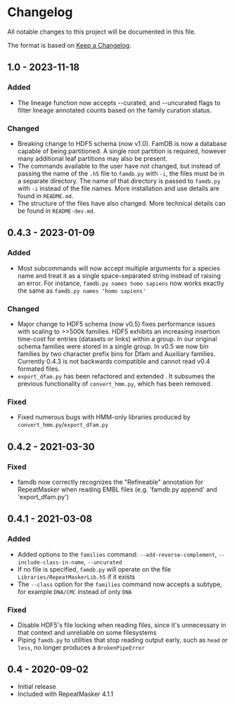 # Changelog
All notable changes to this project will be documented in this file.

The format is based on [Keep a Changelog](https://keepachangelog.com/en/1.0.0/).

## 1.0 - 2023-11-18
### Added
- The lineage function now accepts --curated, and --uncurated flags to
  filter lineage annotated counts based on the family curation status.
### Changed
- Breaking change to HDF5 schema (now v1.0).  FamDB is now a database
  capable of being partitioned.  A single root partition is required,
  however many additional leaf partitions may also be present.
- The commands available to the user have not changed, but instead of passing 
  the name of the `.h5` file to `famdb.py` with `-i`, the files must be in a 
  separate directory. The name of that directory is passed to `famdb.py` with 
  `-i` instead of the file names. More installation and use details are found 
  in `README.md`.
- The structure of the files have also changed. More technical details can be
  found in `README-dev.md`.

## 0.4.3 - 2023-01-09
### Added
- Most subcommands will now accept multiple arguments for a species name and
  treat it as a single space-separated string instead of raising an error. For
  instance, `famdb.py names homo sapiens` now works exactly the same as
  `famdb.py names 'homo sapiens'`
### Changed
- Major change to HDF5 schema (now v0.5) fixes performance issues with scaling
  to >>500k families.  HDF5 exhibits an increasing insertion time-cost for entries
  (datasets or links) within a group.  In our original schema families were stored
  in a single group.  In v0.5 we now bin families by two character prefix bins for
  Dfam and Auxiliary families.  Currently 0.4.3 is not backwards compatible and
  cannot read v0.4 formated files.
- `export_dfam.py` has been refactored and extended . It subsumes the previous
  functionality of `convert_hmm.py`, which has been removed.
### Fixed
- Fixed numerous bugs with HMM-only libraries produced by `convert_hmm.py`/`export_dfam.py`

## 0.4.2 - 2021-03-30
### Fixed
- famdb now correctly recognizes the "Refineable" annotation for RepeatMasker
  when reading EMBL files (e.g. 'famdb.py append' and 'export_dfam.py')

## 0.4.1 - 2021-03-08
### Added
- Added options to the `families` command: `--add-reverse-complement`,
  `--include-class-in-name`, `--uncurated`
- If no file is specified, `famdb.py` will operate on the file
  `Libraries/RepeatMaskerLib.h5` if it exists
- The `--class` option for the `families` command now accepts a subtype, for
  example `DNA/CMC` instead of only `DNA`
### Fixed
- Disable HDF5's file locking when reading files, since it's unnecessary in
  that context and unreliable on some filesystems
- Piping `famdb.py` to utilities that stop reading output early, such as
  `head` or `less`, no longer produces a `BrokenPipeError`

## 0.4 - 2020-09-02
- Initial release
- Included with RepeatMasker 4.1.1
